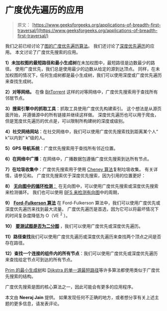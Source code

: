 # 广度优先遍历的应用

> 原文： [https://www.geeksforgeeks.org/applications-of-breadth-first-traversal/](https://www.geeksforgeeks.org/applications-of-breadth-first-traversal/)

我们之前已经讨论了[图的广度优先遍历算法](https://www.geeksforgeeks.org/breadth-first-traversal-for-a-graph/)。 我们还讨论了[深度优先遍历](https://www.geeksforgeeks.org/applications-of-depth-first-search/)的应用。 本文讨论了广度优先搜索的应用。

**1）未加权图的最短路径和最小生成树**在未加权图中，最短路径是边数最少的路径。 使用广度优先，我们总是使用最少的边数从给定的源到达顶点。 同样，在未加权图的情况下，任何生成树都是最小生成树，我们可以使用深度或广度优先遍历来查找生成树。

**2）对等网络。** 在像 [BitTorrent](https://www.geeksforgeeks.org/how-bittorrent-works/) 这样的对等网络中，广度优先搜索用于查找所有邻居节点。

**3）搜索引擎中的抓取工具**：抓取工具使用广度优先构建索引。 这个想法是从源页面开始，并遵循源中的所有链接并继续这样做。 深度优先遍历也可以用于爬虫，但是宽度优先遍历的优点是，可以限制所构建树的深度或级别。

**4）社交网络网站**：在社交网络中，我们可以使用广度优先搜索找到距离某个人“ k”以内到“ k”级的人。

**5）GPS 导航系统**：广度优先搜索用于查找所有邻近位置。

**6）在网络中广播**：在网络中，广播数据包遵循广度优先搜索到达所有节点。

**7）在垃圾收集中**：广度优先搜索用于使用 [Cheney 算法](http://en.wikipedia.org/wiki/Cheney%27s_algorithm)复制垃圾收集。 有关详情，请参见和。 广度优先搜索优于深度优先搜索，因为引用的位置更好：

**8）** [**无向图中的循环检测**：](https://www.geeksforgeeks.org/detect-cycle-undirected-graph/) 在无向图中，可以使用广度优先搜索或深度优先搜索来检测循环。 我们也可以使用 [BFS 来检测有向图](https://www.geeksforgeeks.org/detect-cycle-in-a-directed-graph-using-bfs/)中的周期，

**9）** [**Ford-Fulkerson 算法**](https://www.geeksforgeeks.org/ford-fulkerson-algorithm-for-maximum-flow-problem/) 在 Ford-Fulkerson 算法中，我们可以使用广度优先或深度优先遍历来找到最大流量。 广度优先遍历是首选，因为它可以将最坏情况下的时间复杂度降低为 O（VE <sup>2</sup> ）。

**10）** [**要测试图是否为二分图**](https://www.geeksforgeeks.org/bipartite-graph/) ，我们可以使用广度优先或深度优先遍历。

**11）路径查找**我们可以使用广度优先遍历或深度优先遍历来查找两个顶点之间是否存在路径。

**12）查找一个连接的组件内的所有节点**：我们可以使用广度优先或深度优先遍历来查找给定节点可到达的所有节点。

[Prim 的最小生成树](https://www.geeksforgeeks.org/greedy-algorithms-set-5-prims-minimum-spanning-tree-mst-2/)和 [Dijkstra 的单一源最短路径](https://www.geeksforgeeks.org/greedy-algorithms-set-6-dijkstras-shortest-path-algorithm/)等许多算法都使用类似于广度优先搜索的结构。

广度优先搜索是图的核心算法之一，因此可能会有更多的应用程序。

本文由 **Neeraj Jain** 提供。 如果发现任何不正确的地方，或者想分享有关上述主题的更多信息，请发表评论。

